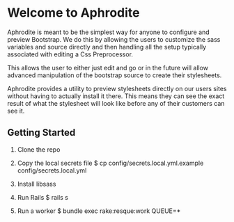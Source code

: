 # Welcome to Aphrodite 

Aphrodite is meant to be the simplest way for anyone to configure and preview
Bootstrap. We do this by allowing the users to customize the sass variables
and source directly and then handling all the setup typically associated with
editing a Css Preprocessor. 

This allows the user to either just edit and go or in the future will allow
advanced manipulation of the bootstrap source to create their stylesheets.

Aphrodite provides a utility to preview stylesheets directly on our users sites
without having to actually install it there. This means they can see the exact
result of what the stylesheet will look like before any of their customers can
see it.

## Getting Started

1. Clone the repo

2. Copy the local secrets file
      $ cp config/secrets.local.yml.example config/secrets.local.yml

3. Install libsass

4. Run Rails
      $ rails s

5. Run a worker
      $ bundle exec rake:resque:work QUEUE=*

